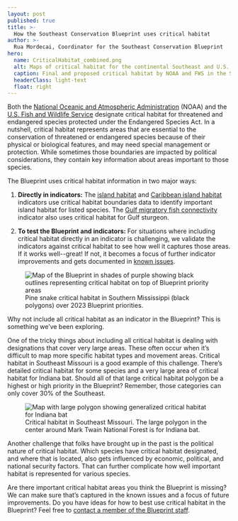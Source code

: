 ```yaml
---
layout: post
published: true
title: >-
  How the Southeast Conservation Blueprint uses critical habitat
author: >-
  Rua Mordecai, Coordinator for the Southeast Conservation Blueprint
hero:
  name: CriticalHabitat_combined.png
  alt: Maps of critical habitat for the continental Southeast and U.S. Caribbean showing numerous colorful polygons and lines covering much of the geography
  caption: Final and proposed critical habitat by NOAA and FWS in the SECAS geography.
  headerClass: light-text
  float: right
---
```

Both the [National Oceanic and Atmospheric Administration](https://www.fisheries.noaa.gov/national/endangered-species-conservation/critical-habitat) (NOAA) and the [U.S. Fish and Wildlife Service](https://www.fws.gov/sites/default/files/documents/critical-habitat-fact-sheet.pdf) designate critical habitat for threatened and endangered species protected under the Endangered Species Act. In a nutshell, critical habitat represents areas that are essential to the conservation of threatened or endangered species because of their physical or biological features, and may need special management or protection. While sometimes those boundaries are impacted by political considerations, they contain key information about areas important to those species.  
 
The Blueprint uses critical habitat information in two major ways: <!--more-->

1) **Directly in indicators:** The [island habitat](https://secas-fws.hub.arcgis.com/maps/fws::island-habitat-southeast-blueprint-indicator-2023/explore) and [Caribbean island habitat](https://secas-fws.hub.arcgis.com/maps/fws::caribbean-island-habitat-southeast-blueprint-indicator-2023/about) indicators use critical habitat boundaries data to identify important island habitat for listed species. The [Gulf migratory fish connectivity](https://secas-fws.hub.arcgis.com/maps/fws::gulf-migratory-fish-connectivity-southeast-blueprint-indicator-2023/about) indicator also uses critical habitat for Gulf sturgeon.

2) **To test the Blueprint and indicators:** For situations where including critical habitat directly in an indicator is challenging, we validate the indicators against critical habitat to see how well it captures those areas. If it works well--great! If not, it becomes a focus of further indicator improvements and gets documented in [known issues](https://secassoutheast.org/blueprint-known-issues).

<figure>
  <img src="http://secassoutheast.org/images/CriticalHabitat3.png" alt="Map of the Blueprint in shades of purple showing black outlines representing critical habitat on top of Blueprint priority areas"/>
  <figcaption>Pine snake critical habitat in Southern Mississippi (black polygons) over 2023 Blueprint priorities.</figcaption>
</figure>  
 
Why not include all critical habitat as an indicator in the Blueprint? This is something we’ve been exploring.  

One of the tricky things about including all critical habitat is dealing with designations that cover very large areas. These often occur when it’s difficult to map more specific habitat types and movement areas. Critical habitat in Southeast Missouri is a good example of this challenge. There’s detailed critical habitat for some species and a very large area of critical habitat for Indiana bat. Should all of that large critical habitat polygon be a highest or high priority in the Blueprint? Remember, those categories can only cover 30% of the Southeast. 

<figure>
  <img src="http://secassoutheast.org/images/CriticalHabitat4.png" alt="Map with large polygon showing generalized critical habitat for Indiana bat"/>
  <figcaption>Critical habitat in Southeast Missouri. The large polygon in the center around Mark Twain National Forest is for Indiana bat.</figcaption>
</figure>

Another challenge that folks have brought up in the past is the political nature of critical habitat. Which species have critical habitat designated, and where that is located, also gets influenced by economic, political, and national security factors. That can further complicate how well important habitat is represented for various species.  

Are there important critical habitat areas you think the Blueprint is missing? We can make sure that’s captured in the known issues and a focus of future improvements. Do you have ideas for how to best use critical habitat in the Blueprint? Feel free to [contact a member of the Blueprint staff](https://secassoutheast.org/staff). 
